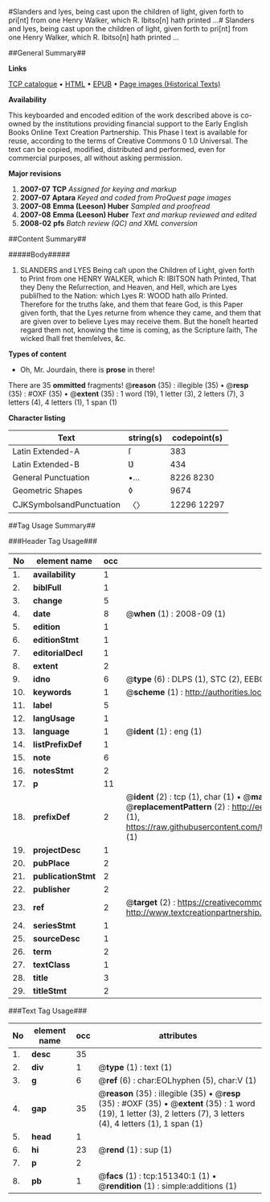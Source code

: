 #Slanders and lyes, being cast upon the children of light, given forth to pri[nt] from one Henry Walker, which R. Ibitso[n] hath printed ...#
Slanders and lyes, being cast upon the children of light, given forth to pri[nt] from one Henry Walker, which R. Ibitso[n] hath printed ...

##General Summary##

**Links**

[TCP catalogue](http://www.ota.ox.ac.uk/tcp/)  • 
[HTML](http://tei.it.ox.ac.uk/tcp/Texts-HTML/free/A93/A93320.html)  • 
[EPUB](http://tei.it.ox.ac.uk/tcp/Texts-EPUB/free/A93/A93320.epub) • 
[Page images (Historical Texts)](https://data.historicaltexts.jisc.ac.uk/view?pubId=eebo-42475183e&pageId=eebo-42475183e-151340-1)

**Availability**

This keyboarded and encoded edition of the
	       work described above is co-owned by the institutions
	       providing financial support to the Early English Books
	       Online Text Creation Partnership. This Phase I text is
	       available for reuse, according to the terms of Creative
	       Commons 0 1.0 Universal. The text can be copied,
	       modified, distributed and performed, even for
	       commercial purposes, all without asking permission.

**Major revisions**

1. __2007-07__ __TCP__ *Assigned for keying and markup*
1. __2007-07__ __Aptara__ *Keyed and coded from ProQuest page images*
1. __2007-08__ __Emma (Leeson) Huber__ *Sampled and proofread*
1. __2007-08__ __Emma (Leeson) Huber__ *Text and markup reviewed and edited*
1. __2008-02__ __pfs__ *Batch review (QC) and XML conversion*

##Content Summary##

#####Body#####

1. SLANDERS and LYES Being caſt upon the Children of Light, given forth to Print
from one HENRY WALKER, which R: IBITSON
hath Printed, That they Deny the Reſurrection, and Heaven,
and Hell, which are Lyes publiſhed to the Nation:
which Lyes R: WOOD hath alſo Printed. Therefore for
the truths ſake, and them that feare God, is this Paper given
forth, that the Lyes returne from whence they came, and
them that are given over to believe Lyes may receive them.
But the honeſt hearted regard them not, knowing the time
is coming, as the Scripture ſaith, The wicked ſhall fret themſelves,
&c.

**Types of content**

  * Oh, Mr. Jourdain, there is **prose** in there!

There are 35 **ommitted** fragments! 
 @__reason__ (35) : illegible (35)  •  @__resp__ (35) : #OXF (35)  •  @__extent__ (35) : 1 word (19), 1 letter (3), 2 letters (7), 3 letters (4), 4 letters (1), 1 span (1)

**Character listing**


|Text|string(s)|codepoint(s)|
|---|---|---|
|Latin Extended-A|ſ|383|
|Latin Extended-B|Ʋ|434|
|General Punctuation|•…|8226 8230|
|Geometric Shapes|◊|9674|
|CJKSymbolsandPunctuation|〈〉|12296 12297|

##Tag Usage Summary##

###Header Tag Usage###

|No|element name|occ|attributes|
|---|---|---|---|
|1.|__availability__|1||
|2.|__biblFull__|1||
|3.|__change__|5||
|4.|__date__|8| @__when__ (1) : 2008-09 (1)|
|5.|__edition__|1||
|6.|__editionStmt__|1||
|7.|__editorialDecl__|1||
|8.|__extent__|2||
|9.|__idno__|6| @__type__ (6) : DLPS (1), STC (2), EEBO-CITATION (1), OCLC (1), VID (1)|
|10.|__keywords__|1| @__scheme__ (1) : http://authorities.loc.gov/ (1)|
|11.|__label__|5||
|12.|__langUsage__|1||
|13.|__language__|1| @__ident__ (1) : eng (1)|
|14.|__listPrefixDef__|1||
|15.|__note__|6||
|16.|__notesStmt__|2||
|17.|__p__|11||
|18.|__prefixDef__|2| @__ident__ (2) : tcp (1), char (1)  •  @__matchPattern__ (2) : ([0-9\-]+):([0-9IVX]+) (1), (.+) (1)  •  @__replacementPattern__ (2) : http://eebo.chadwyck.com/downloadtiff?vid=$1&page=$2 (1), https://raw.githubusercontent.com/textcreationpartnership/Texts/master/tcpchars.xml#$1 (1)|
|19.|__projectDesc__|1||
|20.|__pubPlace__|2||
|21.|__publicationStmt__|2||
|22.|__publisher__|2||
|23.|__ref__|2| @__target__ (2) : https://creativecommons.org/publicdomain/zero/1.0/ (1), http://www.textcreationpartnership.org/docs/. (1)|
|24.|__seriesStmt__|1||
|25.|__sourceDesc__|1||
|26.|__term__|2||
|27.|__textClass__|1||
|28.|__title__|3||
|29.|__titleStmt__|2||


###Text Tag Usage###

|No|element name|occ|attributes|
|---|---|---|---|
|1.|__desc__|35||
|2.|__div__|1| @__type__ (1) : text (1)|
|3.|__g__|6| @__ref__ (6) : char:EOLhyphen (5), char:V (1)|
|4.|__gap__|35| @__reason__ (35) : illegible (35)  •  @__resp__ (35) : #OXF (35)  •  @__extent__ (35) : 1 word (19), 1 letter (3), 2 letters (7), 3 letters (4), 4 letters (1), 1 span (1)|
|5.|__head__|1||
|6.|__hi__|23| @__rend__ (1) : sup (1)|
|7.|__p__|2||
|8.|__pb__|1| @__facs__ (1) : tcp:151340:1 (1)  •  @__rendition__ (1) : simple:additions (1)|
